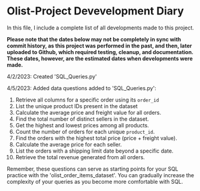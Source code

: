 # Olist-Project Devevelopment Diary


In this file, I include a complete list of all developments made to this project. 

**Please note that the dates below may not be completely in sync with commit history, as this project was performed in the past, and then, later uploaded to Github, which required testing, cleanup, and documentation. These dates, however, are the estimated dates when developments were made.**

4/2/2023: Created 'SQL_Queries.py'

4/5/2023: Added data questions added to 'SQL_Queries.py':


1. Retrieve all columns for a specific order using its `order_id`
2. List the unique product IDs present in the dataset
3. Calculate the average price and freight value for all orders.
4. Find the total number of distinct sellers in the dataset.
5. Get the highest and lowest prices among all products.
6. Count the number of orders for each unique `product_id`.
7. Find the orders with the highest total price (price + freight value).
8. Calculate the average price for each seller.
9. List the orders with a shipping limit date beyond a specific date.
10. Retrieve the total revenue generated from all orders.
    

Remember, these questions can serve as starting points for your SQL practice with the 'olist_order_items_dataset'. You can gradually increase the complexity of your queries as you become more comfortable with SQL.
